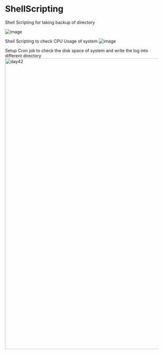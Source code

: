 # ShellScripting

Shell Scripting for taking backup of directory

![image](https://github.com/radheyzunjur/ShellScripting/assets/72388543/5136a063-793a-4610-8289-e4bbcf5bf96d)

Shell Scripting to check CPU Usage of system
![image](https://github.com/radheyzunjur/ShellScripting/assets/72388543/9f282bf7-d80c-478d-b0de-de8c26761824)

Setup Cron job to check the disk space of system and write the log into different directory
<img width="960" alt="day42" src="https://github.com/radheyzunjur/ShellScripting/assets/72388543/84420b8f-0285-4002-9101-292c8b31f0d4">


